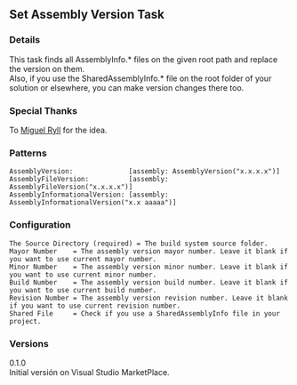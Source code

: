 ## Set Assembly Version Task

### Details
This task finds all AssemblyInfo.* files on the given root path and replace the version on them.  
Also, if you use the SharedAssemblyInfo.* file on the root folder of your solution or elsewhere, you can make version changes there too. 

### Special Thanks
To [Miguel Ryll](https://www.linkedin.com/in/miguelryll) for the idea. 

### Patterns
```
AssemblyVersion:              [assembly: AssemblyVersion("x.x.x.x")]
AssemblyFileVersion:          [assembly: AssemblyFileVersion("x.x.x.x")]
AssemblyInformationalVersion: [assembly: AssemblyInformationalVersion("x.x aaaaa")]
``` 

### Configuration
```
The Source Directory (required) = The build system source folder.
Mayor Number    = The assembly version mayor number. Leave it blank if you want to use current mayor number.
Minor Number    = The assembly version minor number. Leave it blank if you want to use current minor number.
Build Number    = The assembly version build number. Leave it blank if you want to use current build number.
Revision Number = The assembly version revision number. Leave it blank if you want to use current revision number.
Shared File     = Check if you use a SharedAssemblyInfo file in your project.
```

### Versions 
0.1.0  
Initial versión on Visual Studio MarketPlace.  